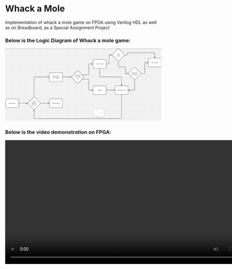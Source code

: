 <html>
  <body>
    <h1>Whack a Mole</h1>
    <p>Implementation of whack a mole game on FPGA using Verilog HDL as well as on Breadboard, as a Special Assignment Project</p>
    <h3>Below is the Logic Diagram of Whack a mole game:</h3>
    <img src="Logic Diagram.jpg">
    <h3>Below is the video demonstration on FPGA:</h3>
    <video width="800px" controls>
      <source="https://github.com/EPICPJM05/whack-a-mole/blob/main/whack-a-mole-FPGA.mp4" type="video/mp4">
    </video>
  </body>
</html>
